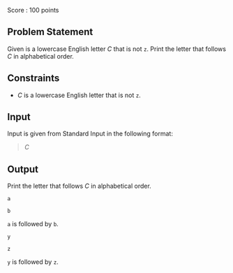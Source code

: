Score : $100$ points

## Problem Statement

Given is a lowercase English letter $C$ that is not `z`. Print the letter that follows $C$ in alphabetical order.

## Constraints

- $C$ is a lowercase English letter that is not `z`.

## Input

Input is given from Standard Input in the following format:

> $C$

## Output

Print the letter that follows $C$ in alphabetical order.

```input1
a
```

```output1
b
```

`a` is followed by `b`.

```input2
y
```

```output2
z
```

`y` is followed by `z`.